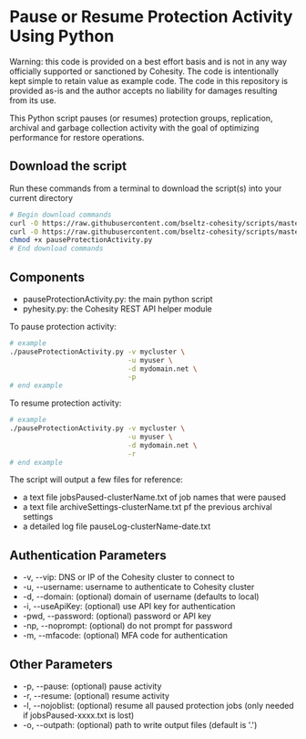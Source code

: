 # Pause or Resume Protection Activity Using Python

Warning: this code is provided on a best effort basis and is not in any way officially supported or sanctioned by Cohesity. The code is intentionally kept simple to retain value as example code. The code in this repository is provided as-is and the author accepts no liability for damages resulting from its use.

This Python script pauses (or resumes) protection groups, replication, archival and garbage collection activity with the goal of optimizing performance for restore operations.

## Download the script

Run these commands from a terminal to download the script(s) into your current directory

```bash
# Begin download commands
curl -O https://raw.githubusercontent.com/bseltz-cohesity/scripts/master/python/pauseProtectionActivity/pauseProtectionActivity.py
curl -O https://raw.githubusercontent.com/bseltz-cohesity/scripts/master/python/pyhesity.py
chmod +x pauseProtectionActivity.py
# End download commands
```

## Components

* pauseProtectionActivity.py: the main python script
* pyhesity.py: the Cohesity REST API helper module

To pause protection activity:

```bash
# example
./pauseProtectionActivity.py -v mycluster \
                             -u myuser \
                             -d mydomain.net \
                             -p
# end example
```

To resume protection activity:

```bash
# example
./pauseProtectionActivity.py -v mycluster \
                             -u myuser \
                             -d mydomain.net \
                             -r
# end example
```

The script will output a few files for reference:

* a text file jobsPaused-clusterName.txt of job names that were paused
* a text file archiveSettings-clusterName.txt pf the previous archival settings
* a detailed log file pauseLog-clusterName-date.txt

## Authentication Parameters

* -v, --vip: DNS or IP of the Cohesity cluster to connect to
* -u, --username: username to authenticate to Cohesity cluster
* -d, --domain: (optional) domain of username (defaults to local)
* -i, --useApiKey: (optional) use API key for authentication
* -pwd, --password: (optional) password or API key
* -np, --noprompt: (optional) do not prompt for password
* -m, --mfacode: (optional) MFA code for authentication

## Other Parameters

* -p, --pause: (optional) pause activity
* -r, --resume: (optional) resume activity
* -l, --nojoblist: (optional) resume all paused protection jobs (only needed if jobsPaused-xxxx.txt is lost)
* -o, --outpath: (optional) path to write output files (default is '.')
